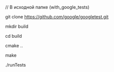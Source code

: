 // В исходной папке (with_google_tests)
 
git clone https://github.com/google/googletest.git
 
mkdir build

cd build

cmake ..

make

./runTests
